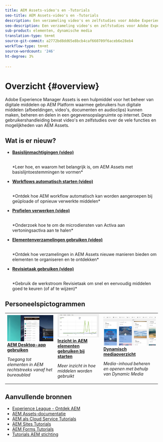 ```yaml
---
title: AEM Assets-video's en -Tutorials
seo-title: AEM Assets-video's en -Tutorials
description: Een verzameling video's en zelfstudies voor Adobe Experience Manager Assets
seo-description: Een verzameling video's en zelfstudies voor Adobe Experience Manager Assets
sub-product: elementen, dynamische media
translation-type: tm+mt
source-git-commit: a2772bd8dd65e8bcb4caf660709f6aceb6e28eb4
workflow-type: tm+mt
source-wordcount: '246'
ht-degree: 3%

---
```



# Overzicht {#overview}

Adobe Experience Manager Assets is een hulpmiddel voor het beheer van digitale middelen op AEM Platform waarmee gebruikers hun digitale middelen (afbeeldingen, video&#39;s, documenten en audioclips) kunnen maken, beheren en delen in een gegevensopslagruimte op internet. Deze gebruikershandleiding bevat video&#39;s en zelfstudies over de vele functies en mogelijkheden van AEM Assets.

## Wat is er nieuw?

* **[Basislijnmachtigingen (video)](./configuring/baseline-permissions.md)**

   <br>
   *Leer hoe, en waarom het belangrijk is, om AEM Assets met basislijntoestemmingen te vormen*

* **[Workflows automatisch starten (video)](./configuring/auto-start-workflows.md)**

   <br>
   *Ontdek hoe AEM workflow automatisch kan worden aangeroepen bij geüploade of opnieuw verwerkte middelen*

* **[Profielen verwerken (video)](./configuring/processing-profiles.md)**

   <br>
   *Onderzoek hoe te om de microdiensten van Activa aan vertoningsactiva aan te halen*

* **[Elementenverzamelingen gebruiken (video)](./search-and-discovery/collections.md)**

   <br>
   *Ontdek hoe verzamelingen in AEM Assets nieuwe manieren bieden om elementen te organiseren en te ontdekken*

* **[Revisietaak gebruiken (video)](./collaboration/review-task.md)**

   <br>
   *Gebruik de werkstroom Revisietaak om snel en eenvoudig middelen goed te keuren (of af te wijzen)*


## Personeelspictogrammen

<table>
<td>
   <a href="./creative-workflows/aem-desktop-app.md">
   <img alt="Verbeterde slimme tags" src="./assets/overview/desktop-app.png" />
   </a>
   <div>
      <a href="./creative-workflows/aem-desktop-app.md">
      <strong>AEM Desktop-app gebruiken</strong>
      </a>
   </div>
   <p>
      <em>Toegang tot elementen in AEM rechtstreeks vanaf het bureaublad</em>
   </p>
</td>
<td>
   <a href="./advanced/asset-insights-launch-tutorial.md">
   <img alt="AEM Assets Insights" src="./assets/overview/asset-insights.png"/>
   </a>
   <div>
      <a href="./advanced/asset-insights-launch-tutorial.md">
      <strong>Inzicht in AEM elementen gebruiken bij starten</strong>
      </a>
   </div>
   <p>
      <em>Meer inzicht in hoe middelen worden gebruikt</em>
   <p>
</td>
<td>
   <a href="./dynamic-media/dynamic-media-overview-feature-video-use.md">
   <img alt="Dynamisch mediaoverzicht" src="./assets/overview/dynamic-media.png" />
   </a>
   <div>
      <a href="./dynamic-media/dynamic-media-overview-feature-video-use.md">
      <strong>Dynamisch mediaoverzicht</strong>
      </a>
   </div>
   <p>
      <em>Media-inhoud beheren en openen met behulp van Dynamic Media</em>
   <p>
</td>
</table>

## Aanvullende bronnen

* [Experience League - Ontdek AEM](https://experienceleague.adobe.com/#recommended/solutions/experience-manager)
* [AEM Assets-documentatie](https://helpx.adobe.com/experience-manager/6-5/assets/user-guide.html)
* [AEM als Cloud Service Tutorials](/help/cloud-service/overview.md)
* [AEM Sites Tutorials](/help/sites/overview.md)
* [AEM Forms Tutorials](/help/forms/overview.md)
* [Tutorials AEM stichting](/help/foundation/overview.md)
